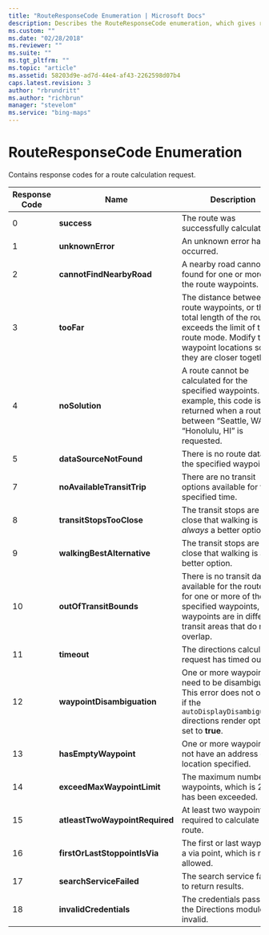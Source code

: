 ```yaml
---
title: "RouteResponseCode Enumeration | Microsoft Docs"
description: Describes the RouteResponseCode enumeration, which gives response codes to a route calculation request, and provides a list of response codes.
ms.custom: ""
ms.date: "02/28/2018"
ms.reviewer: ""
ms.suite: ""
ms.tgt_pltfrm: ""
ms.topic: "article"
ms.assetid: 58203d9e-ad7d-44e4-af43-2262598d07b4
caps.latest.revision: 3
author: "rbrundritt"
ms.author: "richbrun"
manager: "stevelom"
ms.service: "bing-maps"
---
```


# RouteResponseCode Enumeration

Contains response codes for a route calculation request.

| Response Code | Name                           | Description                                                                                                                                                                     |
|---------------|--------------------------------|---------------------------------------------------------------------------------------------------------------------------------------------------------------------------------|
| 0             | **success**                    | The route was successfully calculated.                                                                                                                                          |
| 1             | **unknownError**               | An unknown error has occurred.                                                                                                                                                  |
| 2             | **cannotFindNearbyRoad**       | A nearby road cannot be found for one or more of the route waypoints.                                                                                                           |
| 3             | **tooFar**                     | The distance between two route waypoints, or the total length of the route exceeds the limit of the route mode. Modify the waypoint locations so that they are closer together. |
| 4             | **noSolution**                 | A route cannot be calculated for the specified waypoints. For example, this code is returned when a route between “Seattle, WA” and “Honolulu, HI” is requested.                |
| 5             | **dataSourceNotFound**         | There is no route data for the specified waypoints.                                                                                                                             |
| 7             | **noAvailableTransitTrip**     | There are no transit options available for the specified time.                                                                                                                  |
| 8             | **transitStopsTooClose**       | The transit stops are so close that walking is *always* a better option.                                                                                                        |
| 9             | **walkingBestAlternative**     | The transit stops are so close that walking is a better option.                                                                                                                 |
| 10            | **outOfTransitBounds**         | There is no transit data available for the route or for one or more of the specified waypoints, or the waypoints are in different transit areas that do not overlap.            |
| 11            | **timeout**                    | The directions calculation request has timed out.                                                                                                                               |
| 12            | **waypointDisambiguation**     | One or more waypoints need to be disambiguated. This error does not occur if the `autoDisplayDisambiguation` directions render option is set to **true**.                     |
| 13            | **hasEmptyWaypoint**           | One or more waypoints do not have an address or location specified.                                                                                                             |
| 14            | **exceedMaxWaypointLimit**     | The maximum number of waypoints, which is 25, has been exceeded.                                                                                                                |
| 15            | **atleastTwoWaypointRequired** | At least two waypoints are required to calculate a route.                                                                                                                       |
| 16            | **firstOrLastStoppointIsVia**  | The first or last waypoint is a via point, which is not allowed.                                                                                                                |
| 17            | **searchServiceFailed**        | The search service failed to return results.                                                                                                                                    |
| 18            | **invalidCredentials**         | The credentials passed to the Directions module are invalid.                                                                                                                    |
